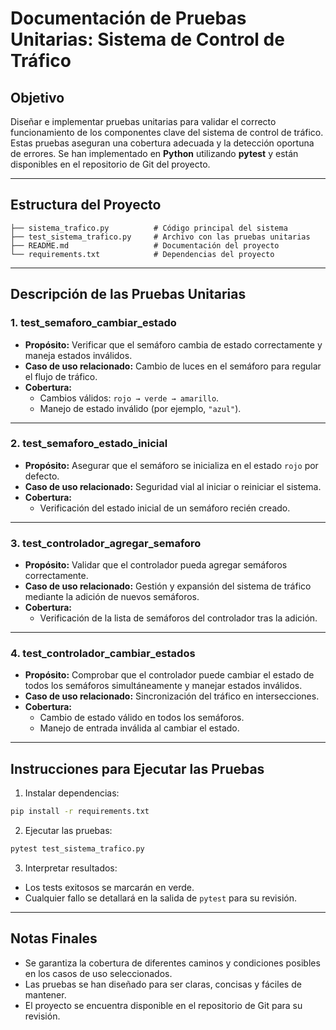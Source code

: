 # Documentación de Pruebas Unitarias: Sistema de Control de Tráfico

## Objetivo
Diseñar e implementar pruebas unitarias para validar el correcto funcionamiento de los componentes clave del sistema de control de tráfico. Estas pruebas aseguran una cobertura adecuada y la detección oportuna de errores. Se han implementado en **Python** utilizando **pytest** y están disponibles en el repositorio de Git del proyecto.

---

## Estructura del Proyecto
```
├── sistema_trafico.py          # Código principal del sistema
├── test_sistema_trafico.py     # Archivo con las pruebas unitarias
├── README.md                   # Documentación del proyecto
└── requirements.txt            # Dependencias del proyecto
```

---

## Descripción de las Pruebas Unitarias

### 1. test_semaforo_cambiar_estado
- **Propósito:** Verificar que el semáforo cambia de estado correctamente y maneja estados inválidos.
- **Caso de uso relacionado:** Cambio de luces en el semáforo para regular el flujo de tráfico.
- **Cobertura:**
  - Cambios válidos: `rojo → verde → amarillo`.
  - Manejo de estado inválido (por ejemplo, `"azul"`).

---

### 2. test_semaforo_estado_inicial
- **Propósito:** Asegurar que el semáforo se inicializa en el estado `rojo` por defecto.
- **Caso de uso relacionado:** Seguridad vial al iniciar o reiniciar el sistema.
- **Cobertura:**
  - Verificación del estado inicial de un semáforo recién creado.

---

### 3. test_controlador_agregar_semaforo
- **Propósito:** Validar que el controlador pueda agregar semáforos correctamente.
- **Caso de uso relacionado:** Gestión y expansión del sistema de tráfico mediante la adición de nuevos semáforos.
- **Cobertura:**
  - Verificación de la lista de semáforos del controlador tras la adición.

---

### 4. test_controlador_cambiar_estados
- **Propósito:** Comprobar que el controlador puede cambiar el estado de todos los semáforos simultáneamente y manejar estados inválidos.
- **Caso de uso relacionado:** Sincronización del tráfico en intersecciones.
- **Cobertura:**
  - Cambio de estado válido en todos los semáforos.
  - Manejo de entrada inválida al cambiar el estado.

---

## Instrucciones para Ejecutar las Pruebas

1. Instalar dependencias:
```bash
pip install -r requirements.txt
```

2. Ejecutar las pruebas:
```bash
pytest test_sistema_trafico.py
```

3. Interpretar resultados:
- Los tests exitosos se marcarán en verde.
- Cualquier fallo se detallará en la salida de `pytest` para su revisión.

---

## Notas Finales
- Se garantiza la cobertura de diferentes caminos y condiciones posibles en los casos de uso seleccionados.
- Las pruebas se han diseñado para ser claras, concisas y fáciles de mantener.
- El proyecto se encuentra disponible en el repositorio de Git para su revisión.
